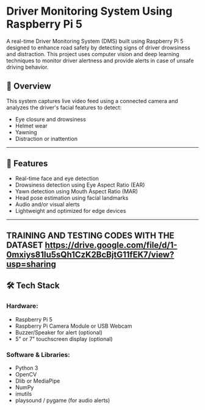 # Driver Monitoring System Using Raspberry Pi 5

A real-time Driver Monitoring System (DMS) built using Raspberry Pi 5 designed to enhance road safety by detecting signs of driver drowsiness and distraction. This project uses computer vision and deep learning techniques to monitor driver alertness and provide alerts in case of unsafe driving behavior.

## 🚗 Overview

This system captures live video feed using a connected camera and analyzes the driver's facial features to detect:
- Eye closure and drowsiness
- Helmet wear
- Yawning
- Distraction or inattention

---

## 🧠 Features

- Real-time face and eye detection
- Drowsiness detection using Eye Aspect Ratio (EAR)
- Yawn detection using Mouth Aspect Ratio (MAR)
- Head pose estimation using facial landmarks
- Audio and/or visual alerts
- Lightweight and optimized for edge devices

---
TRAINING AND TESTING CODES WITH THE DATASET
https://drive.google.com/file/d/1-0mxiys81Iu5sQh1CzK2BcBjtG11fEK7/view?usp=sharing
---

## 🛠️ Tech Stack

### Hardware:
- Raspberry Pi 5
- Raspberry Pi Camera Module or USB Webcam
- Buzzer/Speaker for alert (optional)
- 5" or 7" touchscreen display (optional)

### Software & Libraries:
- Python 3
- OpenCV
- Dlib or MediaPipe
- NumPy
- imutils
- playsound / pygame (for audio alerts)
